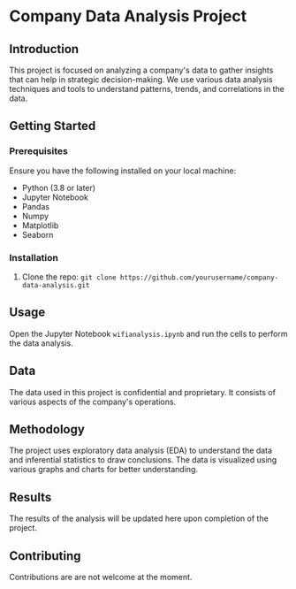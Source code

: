# Company Data Analysis Project

## Introduction

This project is focused on analyzing a company's data to gather insights that can help in strategic decision-making. We use various data analysis techniques and tools to understand patterns, trends, and correlations in the data.

## Getting Started

### Prerequisites

Ensure you have the following installed on your local machine:

- Python (3.8 or later)
- Jupyter Notebook
- Pandas
- Numpy
- Matplotlib
- Seaborn

### Installation

1. Clone the repo: `git clone https://github.com/yourusername/company-data-analysis.git`

## Usage

Open the Jupyter Notebook `wifianalysis.ipynb` and run the cells to perform the data analysis.

## Data

The data used in this project is confidential and proprietary. It consists of various aspects of the company's operations.

## Methodology

The project uses exploratory data analysis (EDA) to understand the data and inferential statistics to draw conclusions. The data is visualized using various graphs and charts for better understanding.

## Results

The results of the analysis will be updated here upon completion of the project.

## Contributing

Contributions are are not welcome at the moment.



